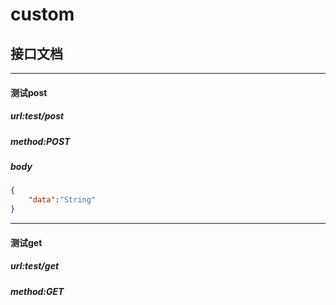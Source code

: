 # custom
## 接口文档
---
#### 测试post
##### url:test/post
##### method:POST
##### body
```json
{
	"data":"String"
}
```

---
#### 测试get
##### url:test/get
##### method:GET



